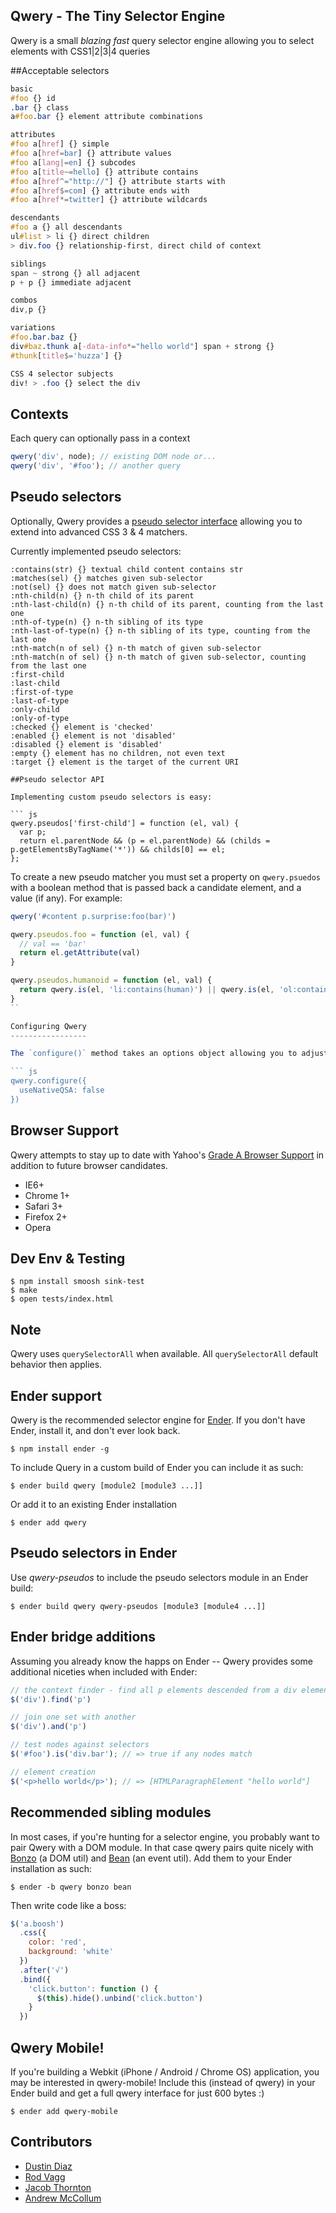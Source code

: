 Qwery - The Tiny Selector Engine
-----
Qwery is a small *blazing fast* query selector engine allowing you to select elements with CSS1|2|3|4 queries

##Acceptable selectors

``` css
basic
#foo {} id
.bar {} class
a#foo.bar {} element attribute combinations

attributes
#foo a[href] {} simple
#foo a[href=bar] {} attribute values
#foo a[lang|=en] {} subcodes
#foo a[title~=hello] {} attribute contains
#foo a[href^="http://"] {} attribute starts with
#foo a[href$=com] {} attribute ends with
#foo a[href*=twitter] {} attribute wildcards

descendants
#foo a {} all descendants
ul#list > li {} direct children
> div.foo {} relationship-first, direct child of context

siblings
span ~ strong {} all adjacent
p + p {} immediate adjacent

combos
div,p {}

variations
#foo.bar.baz {}
div#baz.thunk a[-data-info*="hello world"] span + strong {}
#thunk[title$='huzza'] {}

CSS 4 selector subjects
div! > .foo {} select the div
```

Contexts
-------
Each query can optionally pass in a context

``` js
qwery('div', node); // existing DOM node or...
qwery('div', '#foo'); // another query
```

Pseudo selectors
-------------------
Optionally, Qwery provides a [pseudo selector interface](https://github.com/ded/qwery/blob/master/pseudos/qwery-pseudos.js) allowing you to extend into advanced CSS 3 & 4 matchers.

Currently implemented pseudo selectors:

```
:contains(str) {} textual child content contains str
:matches(sel) {} matches given sub-selector
:not(sel) {} does not match given sub-selector
:nth-child(n) {} n-th child of its parent
:nth-last-child(n) {} n-th child of its parent, counting from the last one 
:nth-of-type(n) {} n-th sibling of its type
:nth-last-of-type(n) {} n-th sibling of its type, counting from the last one
:nth-match(n of sel) {} n-th match of given sub-selector
:nth-match(n of sel) {} n-th match of given sub-selector, counting from the last one
:first-child
:last-child
:first-of-type
:last-of-type
:only-child
:only-of-type
:checked {} element is 'checked'
:enabled {} element is not 'disabled'
:disabled {} element is 'disabled'
:empty {} element has no children, not even text
:target {} element is the target of the current URI

##Pseudo selector API

Implementing custom pseudo selectors is easy:

``` js
qwery.pseudos['first-child'] = function (el, val) {
  var p;
  return el.parentNode && (p = el.parentNode) && (childs = p.getElementsByTagName('*')) && childs[0] == el;
};
```

To create a new pseudo matcher you must set a property on `qwery.psuedos` with a boolean method that is passed back a candidate element, and a value (if any). For example:

``` js
qwery('#content p.surprise:foo(bar)')

qwery.pseudos.foo = function (el, val) {
  // val == 'bar'
  return el.getAttribute(val)
}

qwery.pseudos.humanoid = function (el, val) {
  return qwery.is(el, 'li:contains(human)') || qwery.is(el, 'ol:contains(human)')
}
``

Configuring Qwery
-----------------

The `configure()` method takes an options object allowing you to adjust the way that Qwery works internally. Currently only the `useNativeQSA` option is available to turn on and off the use of native `querySelectorAll()` where available.

``` js
qwery.configure({
  useNativeQSA: false
})
```

Browser Support
---------------
Qwery attempts to stay up to date with Yahoo's [Grade A Browser Support](http://developer.yahoo.com/yui/articles/gbs) in addition to future browser candidates.

  - IE6+
  - Chrome 1+
  - Safari 3+
  - Firefox 2+
  - Opera

Dev Env & Testing
-----

    $ npm install smoosh sink-test
    $ make
    $ open tests/index.html

Note
----
Qwery uses <code>querySelectorAll</code> when available. All <code>querySelectorAll</code> default behavior then applies.

Ender support
-------------
Qwery is the recommended selector engine for [Ender](http://ender.no.de). If you don't have Ender, install it, and don't ever look back.

    $ npm install ender -g

To include Query in a custom build of Ender you can include it as such:

    $ ender build qwery [module2 [module3 ...]]

Or add it to an existing Ender installation

    $ ender add qwery

## Pseudo selectors in Ender

Use *qwery-pseudos* to include the pseudo selectors module in an Ender build:

    $ ender build qwery qwery-pseudos [module3 [module4 ...]]

Ender bridge additions
---------
Assuming you already know the happs on Ender -- Qwery provides some additional niceties when included with Ender:

``` js
// the context finder - find all p elements descended from a div element
$('div').find('p')

// join one set with another
$('div').and('p')

// test nodes against selectors
$('#foo').is('div.bar'); // => true if any nodes match

// element creation
$('<p>hello world</p>'); // => [HTMLParagraphElement "hello world"]
```
Recommended sibling modules
----------
In most cases, if you're hunting for a selector engine, you probably want to pair Qwery with a DOM module. In that case qwery pairs quite nicely with [Bonzo](https://github.com/ded/bonzo) (a DOM util) and [Bean](https://github.com/fat/bean) (an event util). Add them to your Ender installation as such:

    $ ender -b qwery bonzo bean

Then write code like a boss:

``` js
$('a.boosh')
  .css({
    color: 'red',
    background: 'white'
  })
  .after('√')
  .bind({
    'click.button': function () {
      $(this).hide().unbind('click.button')
    }
  })
```

Qwery Mobile!
------------
If you're building a Webkit (iPhone / Android / Chrome OS) application, you may be interested in qwery-mobile! Include this (instead of qwery) in your Ender build and get a full qwery interface for just 600 bytes :)

    $ ender add qwery-mobile

Contributors
-------
  * [Dustin Diaz](https://github.com/ded/qwery/commits/master?author=ded)
  * [Rod Vagg](https://github.com/ded/qwery/commits/master?author=rvagg)
  * [Jacob Thornton](https://github.com/ded/qwery/commits/master?author=fat)
  * [Andrew McCollum](https://github.com/ded/qwery/commits/master?author=amccollum)
